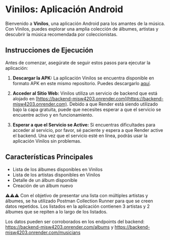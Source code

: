 # Vinilos: Aplicación Android

Bienvenido a **Vinilos**, una aplicación Android para los amantes de la música. Con Vinilos, puedes explorar una amplia colección de álbumes, artistas y descubrir la música recomendada por coleccionistas.

## Instrucciones de Ejecución

Antes de comenzar, asegúrate de seguir estos pasos para ejecutar la aplicación:

1. **Descargar la APK:** La aplicación Vinilos se encuentra disponible en formato APK en este mismo repositorio. Puedes descargarlo [aquí](https://github.com/sebsulloa/vinilos-4203-2023-15/blob/main/app/release/app-release.apk).

2. **Acceder al Sitio Web:** Vinilos utiliza un servicio de backend que está alojado en [https://backend-misw4203.onrender.com](https://backend-misw4203.onrender.com). Debido a que Render está siendo utilizado bajo la capa gratuita, puede que necesites esperar a que el servicio se encuentre activo y en funcionamiento.

3. **Esperar a que el Servicio se Active:** Si encuentras dificultades para acceder al servicio, por favor, sé paciente y espera a que Render active el backend. Una vez que el servicio esté en línea, podrás usar la aplicación Vinilos sin problemas.

## Características Principales

- Lista de los álbumes disponibles en Vinilos
- Lista de los artistas disponibles en Vinilos
- Detalle de un álbum disponible
- Creación de un álbum nuevo

⚠️⚠️⚠️ Con el objetivo de presentar una lista con múltiples artistas y álbumes, se ha utilizado Postman Collection Runner para que se creen datos repetidos. Los listados en la aplicación contienen 3 artistas y 2 álbumes que se repiten a lo largo de los listados.

Los datos pueden ser corroborados en los endpoints del backend: https://backend-misw4203.onrender.com/albums y https://backend-misw4203.onrender.com/musicians
